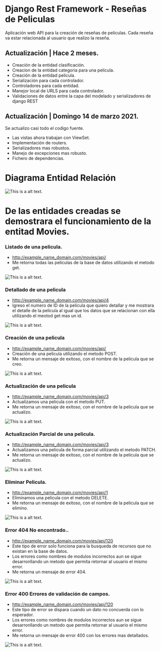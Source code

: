 # Django Rest Framework - Reseñas de Peliculas

Aplicación web API para la creación de reseñas de peliculas. Cada reseña va estar relacionada al usuario que realizo la reseña.

## Actualización | Hace 2 meses.

- Creación de la entidad clasificación.
- Creacion de la entidad categoria para una pelicula.
- Creación de la entidad pelicula.
- Serialización para cada controlador.
- Controladores para cada entidad.
- Manejor local de URLS para cada controlador.
- Validaciones de datos entre la capa del modelado y serializadores de django REST

## Actualización | Domingo 14 de marzo 2021.

Se actualizo casi todo el codigo fuente.

- Las vistas ahora trabajan con ViewSet.
- Implementación de routers.
- Serializadores mas robustos.
- Manejo de excepciones mas robusto.
- Fichero de dependencias.


# Diagrama Entidad Relación 

![This is a alt text.](/images_github/mer.png "This is a sample image.")


# De las entidades creadas se demostrara el funcionamiento de la entitad Movies.
### Listado de una pelicula.
- http://example_name_domain.com/movies/api/
- Me retorna todas las peliculas de la base de datos utilizando el metodo get.  

![This is a alt text.](/images_github/list_movies.png "This is a sample image.")

### Detallado de una pelicula
- http://example_name_domain.com/movies/api/4
- Igreso el numero de ID de la pelicula que quiero detallar y me mostrara el detalle de la pelicula al igual que los datos que se relacionan con ella utilizando el meotod get mas un id.

![This is a alt text.](/images_github/detail_movie.png "This is a sample image.")

### Creación de una pelicula
- http://example_name_domain.com/movies/api/
- Creación de una pelicula utilizando el metodo POST.
- Me retorna un mensaje de exitoso, con el nombre de la pelicula que se creo.

![This is a alt text.](/images_github/post_movie.png "This is a sample image.")

### Actualización de una pelicula
- http://example_name_domain.com/movies/api/3
- Actualizamos una pelicula con el metodo PUT.
- Me retorna un mensaje de exitoso, con el nombre de la pelicula que se actualizo.

![This is a alt text.](/images_github/put_movie.png "This is a sample image.")

### Actualización Parcial de una pelicula.
- http://example_name_domain.com/movies/api/3
- Actualizamos una pelicula de forma parcial utilizando el metodo PATCH.
- Me retorna un mensaje de exitoso, con el nombre de la pelicula que se actualizo.

![This is a alt text.](/images_github/patch_movie.png "This is a sample image.")

### Eliminar Pelicula.
- http://example_name_domain.com/movies/api/1
- Eliminamos una pelicula con el metodo DELETE.
- Me retorna un mensaje de exitoso, con el nombre de la pelicula que se elimino.

![This is a alt text.](/images_github/delete_movie.png "This is a sample image.")

### Error 404 No encontrado..
- http://example_name_domain.com/movies/api/120
- Este tipo de error solo funciona para la busqueda de recursos que no existan en la base de datos.
- Los errores como nombres de modulos incorrectos aun se sigue desarronllando un metodo que permita retornar al usuario el mismo error.
- Me retorna un mensaje de error 404.

![This is a alt text.](/images_github/error_not_found.png "This is a sample image.")

### Error 400 Errores de validación de campos.
- http://example_name_domain.com/movies/api/120
- Este tipo de error se dispara cuando un dato no concuerda con lo esperador.
- Los errores como nombres de modulos incorrectos aun se sigue desarronllando un metodo que permita retornar al usuario el mismo error.
- Me retorna un mensaje de error 400 con los errores mas detallados.

![This is a alt text.](/images_github/error_validations.png "This is a sample image.")


